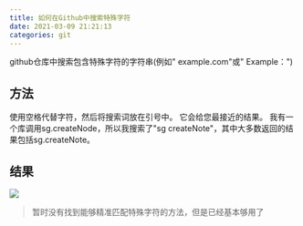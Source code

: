 ```yaml
---
title: 如何在Github中搜索特殊字符
date: 2021-03-09 21:21:13
categories: git
---
```

github仓库中搜索包含特殊字符的字符串(例如" example.com"或" Example：")
## 方法
使用空格代替字符，然后将搜索词放在引号中。 它会给您最接近的结果。
我有一个库调用sg.createNode，所以我搜索了"sg createNote"，其中大多数返回的结果包括sg.createNote。

## 结果

![](https://upload-images.jianshu.io/upload_images/10024246-e3184421d579a0d4.png?imageMogr2/auto-orient/strip%7CimageView2/2/w/1240)
>暂时没有找到能够精准匹配特殊字符的方法，但是已经基本够用了